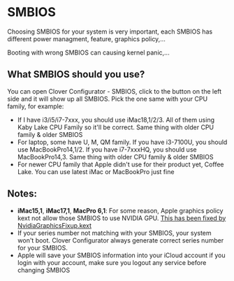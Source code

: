 # SMBIOS

Choosing SMBIOS for your system is very important, each SMBIOS has different power managment, feature, graphics policy,...

Booting with wrong SMBIOS can causing kernel panic,...

## What SMBIOS should you use? 

You can open Clover Configurator - SMBIOS, click to the button on the left side and it will show up all SMBIOS. Pick the one same with your CPU family, for example:

- If I have i3/i5/i7-7xxx, you should use iMac18,1/2/3. All of them using Kaby Lake CPU Family so it'll be correct. Same thing with older CPU family & older SMBIOS
- For laptop, some have U, M, QM family. If you have i3-7100U, you should use MacBookPro14,1/2. If you have i7-7xxxHQ, you should use MacBookPro14,3. Same thing with older CPU family & older SMBIOS
- For newer CPU family that Apple didn't use for their product yet, Coffee Lake. You can use latest iMac or MacBookPro just fine

## Notes:

- **iMac15,1**, **iMac17,1**, **MacPro 6,1**: For some reason, Apple graphics policy kext not allow those SMBIOS to use NVIDIA GPU. [This has been fixed by NvidiaGraphicsFixup.kext](Tips.md#nvidiagraphicsfixup-and-some-smbioses-explained)
- If your series number not matching with your SMBIOS, your system won't boot. Clover Configurator always generate correct series number for your SMBIOS.
- Apple will save your SMBIOS information into your iCloud account if you login with your account, make sure you logout any service before changing SMBIOS
